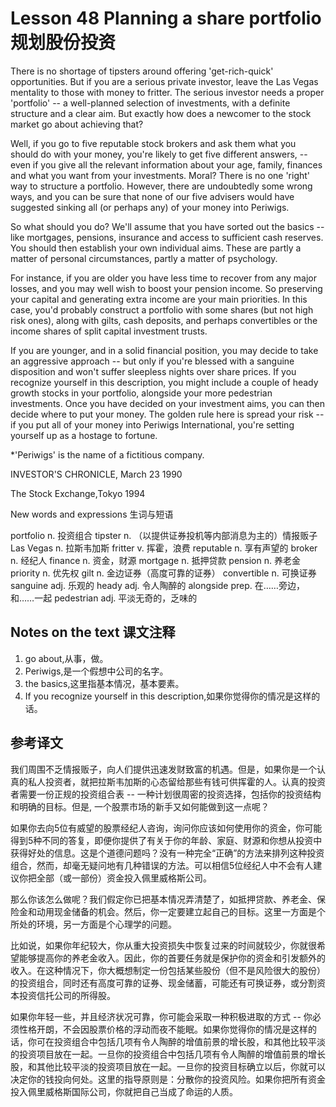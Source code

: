 # Lesson 48 Planning a share portfolio 规划股份投资
There is no shortage of tipsters around offering 'get-rich-quick' opportunities. But if you are a serious private investor, leave the Las Vegas mentality to those with money to fritter. The serious investor needs a proper 'portfolio' -- a well-planned selection of investments, with a definite structure and a clear aim. But exactly how does a newcomer to the stock market go about achieving that?

Well, if you go to five reputable stock brokers and ask them what you should do with your money, you're likely to get five different answers, -- even if you give all the relevant information about your age, family, finances and what you want from your investments. Moral? There is no one 'right' way to structure a portfolio. However, there are undoubtedly some wrong ways, and you can be sure that none of our five advisers would have suggested sinking all (or perhaps any) of your money into Periwigs.

So what should you do? We'll assume that you have sorted out the basics -- like mortgages, pensions, insurance and access to sufficient cash reserves. You should then establish your own individual aims. These are partly a matter of personal circumstances, partly a matter of psychology.

For instance, if you are older you have less time to recover from any major losses, and you may well wish to boost your pension income. So preserving your capital and generating extra income are your main priorities. In this case, you'd probably construct a portfolio with some shares (but not high risk ones), along with gilts, cash deposits, and perhaps convertibles or the income shares of split capital investment trusts.

If you are younger, and in a solid financial position, you may decide to take an aggressive approach -- but only if you're blessed with a sanguine disposition and won't suffer sleepless nights over share prices. If you recognize yourself in this description, you might include a couple of heady growth stocks in your portfolio, alongside your more pedestrian investments. Once you have decided on your investment aims, you can then decide where to put your money. The golden rule here is spread your risk -- if you put all of your money into Periwigs International, you're setting yourself up as a hostage to fortune.

*'Periwigs' is the name of a fictitious company.

INVESTOR'S CHRONICLE, March 23 1990
	
	
The Stock Exchange,Tokyo 1994

New words and expressions 生词与短语

portfolio n. 投资组合
tipster n. （以提供证券投机等内部消息为主的）情报贩子
Las Vegas n. 拉斯韦加斯
fritter v. 挥霍，浪费
reputable n. 享有声望的
broker n. 经纪人
finance n. 资金，财源
mortgage n. 抵押贷款
pension n. 养老金
priority n. 优先权
gilt n. 金边证券（高度可靠的证券）
convertible n. 可换证券
sanguine adj. 乐观的
heady adj. 令人陶醉的
alongside prep. 在……旁边，和……一起
pedestrian adj. 平淡无奇的，乏味的

## Notes on the text 课文注释

1. go about,从事，做。
2. Periwigs,是一个假想中公司的名字。
3. the basics,这里指基本情况，基本要素。
4. If you recognize yourself in this description,如果你觉得你的情况是这样的话。

## 参考译文

我们周围不乏情报贩子，向人们提供迅速发财致富的机遇。但是，如果你是一个认真的私人投资者，就把拉斯韦加斯的心态留给那些有钱可供挥霍的人。认真的投资者需要一份正规的投资组合表 -- 一种计划很周密的投资选择，包括你的投资结构和明确的目标。但是, 一个股票市场的新手又如何能做到这一点呢？

如果你去向5位有威望的股票经纪人咨询，询问你应该如何使用你的资金，你可能得到5种不同的答复，即便你提供了有关于你的年龄、家庭、财源和你想从投资中获得好处的信息。这是个道德问题吗？没有一种完全“正确”的方法来排列这种投资组合，然而，却毫无疑问地有几种错误的方法。可以相信5位经纪人中不会有人建议你把全部（或一部份）资金投入佩里威格斯公司。

那么你该怎么做呢？我们假定你已把基本情况弄清楚了，如抵押贷款、养老金、保险金和动用现金储备的机会。然后，你一定要建立起自己的目标。这里一方面是个所处的环境，另一方面是个心理学的问题。

比如说，如果你年纪较大，你从重大投资损失中恢复过来的时间就较少，你就很希望能够提高你的养老金收入。因此，你的首要任务就是保护你的资金和引发额外的收入。在这种情况下，你大概想制定一份包括某些股份（但不是风险很大的股份）的投资组合，同时还有高度可靠的证券、现金储蓄，可能还有可换证券，或分割资本投资信托公司的所得股。

如果你年轻一些，并且经济状况可靠，你可能会采取一种积极进取的方式 -- 你必须性格开朗，不会因股票价格的浮动而夜不能眠。如果你觉得你的情况是这样的话，你可在投资组合中包括几项有令人陶醉的增值前景的增长股，和其他比较平淡的投资项目放在一起。一旦你的投资组合中包括几项有令人陶醉的增值前景的增长股，和其他比较平淡的投资项目放在一起。一旦你的投资目标确立以后，你就可以决定你的钱投向何处。这里的指导原则是：分散你的投资风险。如果你把所有资金投入佩里威格斯国际公司，你就把自己当成了命运的人质。
